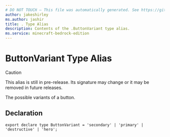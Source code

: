 ```yaml
---
# DO NOT TOUCH — This file was automatically generated. See https://github.com/mojang/minecraftapidocsgenerator to modify descriptions, examples, etc.
author: jakeshirley
ms.author: jashir
title: . Type Alias
description: Contents of the .ButtonVariant type alias.
ms.service: minecraft-bedrock-edition
---
```

# ButtonVariant Type Alias

> [!CAUTION]
> This alias is still in pre-release.  Its signature may change or it may be removed in future releases.

The possible variants of a button.

## Declaration
`export declare type ButtonVariant = 'secondary' | 'primary' | 'destructive' | 'hero';`
